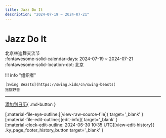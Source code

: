```yaml
---
title: Jazz Do It
description: "2024-07-19 ~ 2024-07-21"
---
```


# Jazz Do It 

北京林迪舞交流节  
:fontawesome-solid-calendar-days: 2024-07-19 ~ 2024-07-21  
:fontawesome-solid-location-dot: 北京  

!!! info "组织者"

    [Swing Beasts](https://swing.kids/cn/swing-beasts)  
    摇摆野兽  

---

[添加到日历](https://swing.news/ics/zh-Hans/2024/cn/jazz-do-it-2024.ics){ .md-button }

<div class="ky_page_footer" markdown>
<div class="ky_page_footer_trailing" markdown="span">
[:material-file-eye-outline:][view-raw-source-file]{ target='_blank' }
[:material-file-edit-outline:][edit-info]{ target='_blank' }
</div>
<div class="ky_page_footer_leading" markdown="span">
[:material-clock-edit-outline: 2024-06-30 10:35 UTC][view-edit-history]{ .ky_page_footer_history_button target='_blank' }
</div>
</div>

[view-raw-source-file]: https://github.com/swingdance/events/blob/main/2024/cn/jazz-do-it-2024.json "查看原始源文件"
[edit-info]: https://github.com/swingdance/events/issues/new?assignees=&labels=update+event&projects=&template=03-update_entity.yml&title=%5B2024%2Fcn%5D%20Jazz%20Do%20It&region=cn&year=2024&id=jazz-do-it-2024&name=Jazz%20Do%20It&org_id=swing-beasts "编辑信息"

[view-edit-history]: https://github.com/swingdance/events/commits/main/2024/cn/jazz-do-it-2024.json "查看编辑历史"
